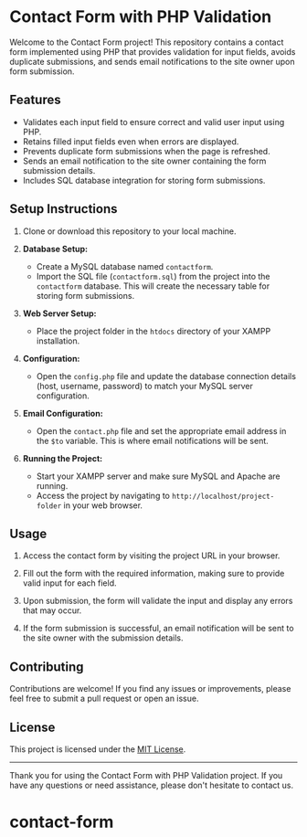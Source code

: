 # Contact Form with PHP Validation

Welcome to the Contact Form project! This repository contains a contact form implemented using PHP that provides validation for input fields, avoids duplicate submissions, and sends email notifications to the site owner upon form submission.

## Features

- Validates each input field to ensure correct and valid user input using PHP.
- Retains filled input fields even when errors are displayed.
- Prevents duplicate form submissions when the page is refreshed.
- Sends an email notification to the site owner containing the form submission details.
- Includes SQL database integration for storing form submissions.

## Setup Instructions

1. Clone or download this repository to your local machine.

2. **Database Setup:**
   - Create a MySQL database named `contactform`.
   - Import the SQL file (`contactform.sql`) from the project into the `contactform` database. This will create the necessary table for storing form submissions.

3. **Web Server Setup:**
   - Place the project folder in the `htdocs` directory of your XAMPP installation.

4. **Configuration:**
   - Open the `config.php` file and update the database connection details (host, username, password) to match your MySQL server configuration.

5. **Email Configuration:**
   - Open the `contact.php` file and set the appropriate email address in the `$to` variable. This is where email notifications will be sent.

6. **Running the Project:**
   - Start your XAMPP server and make sure MySQL and Apache are running.
   - Access the project by navigating to `http://localhost/project-folder` in your web browser.

## Usage

1. Access the contact form by visiting the project URL in your browser.

2. Fill out the form with the required information, making sure to provide valid input for each field.

3. Upon submission, the form will validate the input and display any errors that may occur.

4. If the form submission is successful, an email notification will be sent to the site owner with the submission details.

## Contributing

Contributions are welcome! If you find any issues or improvements, please feel free to submit a pull request or open an issue.

## License

This project is licensed under the [MIT License](LICENSE).

---

Thank you for using the Contact Form with PHP Validation project. If you have any questions or need assistance, please don't hesitate to contact us.
# contact-form
